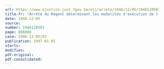```yaml
---
url: https://www.ejustice.just.fgov.be/eli/arrete/1946/12/05/1946120503/justel
title-fr: "Arrêté du Régent déterminant les modalités d'exécution de l'arrêté-loi du 5 décembre 1946 portant modification de l'arrêté-loi du 22 novembre 1945, modifiant l'article 10 de la loi du 9 juillet 1926 organique des conseils de prud'hommes, fixant la limite d'âge pour l'exercice des fonctions prud'homales et autorisant le port du titre honorifique des dites fonctions et modifiant l'article 28 de la loi du 9 juillet 1926"
date: 1946-12-05
source:
number: 1946120503
page: 888888
case: 1946-12-05/03
publication: 1947-01-05
starts:
modifies:
pdf-original:
pdf-consolidated:
---
```


